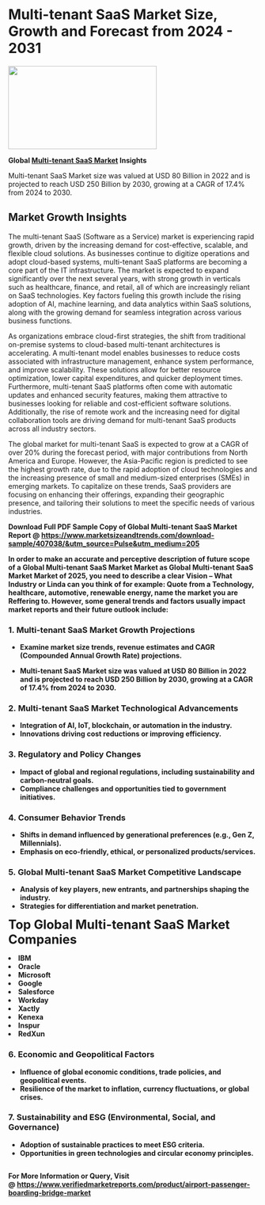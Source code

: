 <H1>Multi-tenant SaaS Market Size, Growth and Forecast from 2024 - 2031</H1><img class="aligncenter size-medium wp-image-584254" src="https://thirdeyenews.in/wp-content/uploads/2024/09/Global-Market-Research-300x168.jpeg" alt="" width="300" height="168" /><p><strong>Global&nbsp;<a href="https://www.marketsizeandtrends.com/download-sample/407038/&amp;utm_source=Pulse&amp;utm_medium=205">Multi-tenant SaaS Market</a> Insights</strong></p><p>Multi-tenant SaaS Market size was valued at USD 80 Billion in 2022 and is projected to reach USD 250 Billion by 2030, growing at a CAGR of 17.4% from 2024 to 2030.</p><p><h2>Market Growth Insights</h2> <p>The multi-tenant SaaS (Software as a Service) market is experiencing rapid growth, driven by the increasing demand for cost-effective, scalable, and flexible cloud solutions. As businesses continue to digitize operations and adopt cloud-based systems, multi-tenant SaaS platforms are becoming a core part of the IT infrastructure. The market is expected to expand significantly over the next several years, with strong growth in verticals such as healthcare, finance, and retail, all of which are increasingly reliant on SaaS technologies. Key factors fueling this growth include the rising adoption of AI, machine learning, and data analytics within SaaS solutions, along with the growing demand for seamless integration across various business functions.</p> <p><strong></strong></p> <p>As organizations embrace cloud-first strategies, the shift from traditional on-premise systems to cloud-based multi-tenant architectures is accelerating. A multi-tenant model enables businesses to reduce costs associated with infrastructure management, enhance system performance, and improve scalability. These solutions allow for better resource optimization, lower capital expenditures, and quicker deployment times. Furthermore, multi-tenant SaaS platforms often come with automatic updates and enhanced security features, making them attractive to businesses looking for reliable and cost-efficient software solutions. Additionally, the rise of remote work and the increasing need for digital collaboration tools are driving demand for multi-tenant SaaS products across all industry sectors.</p> <p>The global market for multi-tenant SaaS is expected to grow at a CAGR of over 20% during the forecast period, with major contributions from North America and Europe. However, the Asia-Pacific region is predicted to see the highest growth rate, due to the rapid adoption of cloud technologies and the increasing presence of small and medium-sized enterprises (SMEs) in emerging markets. To capitalize on these trends, SaaS providers are focusing on enhancing their offerings, expanding their geographic presence, and tailoring their solutions to meet the specific needs of various industries.</p> <p><strong></p><p><span class=""><strong>Download Full PDF Sample Copy of Global Multi-tenant SaaS Market Report</strong> @ <a href="https://www.marketsizeandtrends.com/download-sample/407038/&amp;utm_source=Pulse&amp;utm_medium=205" target="_blank">https://www.marketsizeandtrends.com/download-sample/407038/&amp;utm_source=Pulse&amp;utm_medium=205</a></span></p><p>In order to make an accurate and perceptive description of future scope of a Global&nbsp;Multi-tenant SaaS Market Market as Global&nbsp;Multi-tenant SaaS Market Market of 2025, you need to describe a clear Vision &ndash; What Industry or Linda can you think of for example: Quote from a Technology, healthcare, automotive, renewable energy, name the market you are Reffering to. However, some general trends and factors usually impact market reports and their future outlook include:</p><h3>1.&nbsp;<strong>Multi-tenant SaaS Market Growth Projections</strong></h3><ul><li>Examine market size trends, revenue estimates and CAGR (Compounded Annual Growth Rate) projections.</li><li><p>Multi-tenant SaaS Market size was valued at USD 80 Billion in 2022 and is projected to reach USD 250 Billion by 2030, growing at a CAGR of 17.4% from 2024 to 2030.</p></li></ul><h3>2.&nbsp;<strong>Multi-tenant SaaS Market Technological Advancements</strong></h3><ul><li>Integration of AI, IoT, blockchain, or automation in the industry.</li><li>Innovations driving cost reductions or improving efficiency.</li></ul><h3>3.&nbsp;<strong>Regulatory and Policy Changes</strong></h3><ul><li>Impact of global and regional regulations, including sustainability and carbon-neutral goals.</li><li>Compliance challenges and opportunities tied to government initiatives.</li></ul><h3>4.&nbsp;<strong>Consumer Behavior Trends</strong></h3><ul><li>Shifts in demand influenced by generational preferences (e.g., Gen Z, Millennials).</li><li>Emphasis on eco-friendly, ethical, or personalized products/services.</li></ul><h3>5.&nbsp;<strong>Global Multi-tenant SaaS Market Competitive Landscape</strong></h3><ul><li>Analysis of key players, new entrants, and partnerships shaping the industry.</li><li>Strategies for differentiation and market penetration.</li></ul><p data-pm-slice="1 1 []"><span style="color: inherit; font-family: inherit; font-size: 25px;">Top Global Multi-tenant SaaS Market Companies</span></p><div class="" data-test-id=""><p><li>IBM</li><li> Oracle</li><li> Microsoft</li><li> Google</li><li> Salesforce</li><li> Workday</li><li> Xactly</li><li> Kenexa</li><li> Inspur</li><li> RedXun</li></p></div><h3>6.&nbsp;<strong>Economic and Geopolitical Factors</strong></h3><ul><li>Influence of global economic conditions, trade policies, and geopolitical events.</li><li>Resilience of the market to inflation, currency fluctuations, or global crises.</li></ul><h3>7.&nbsp;<strong>Sustainability and ESG (Environmental, Social, and Governance)</strong></h3><ul><li>Adoption of sustainable practices to meet ESG criteria.</li><li>Opportunities in green technologies and circular economy principles.</li></ul><h2><strong style="font-size: 14px;">For More Information or Query, Visit @&nbsp;</strong><a style="background-color: #ffffff; font-size: 14px;" href="https://www.marketsizeandtrends.com/report/multi-tenant-saas-market/" target="_blank">https://www.verifiedmarketreports.com/product/airport-passenger-boarding-bridge-market</a></h2>
